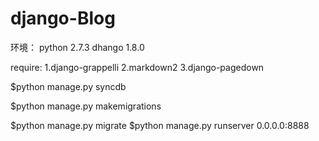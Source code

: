 # django-Blog

环境： python 2.7.3
	   dhango 1.8.0
	   
require: 1.django-grappelli
		 2.markdown2
		 3.django-pagedown

$python manage.py syncdb

$python manage.py makemigrations

$python manage.py migrate
$python manage.py runserver 0.0.0.0:8888
